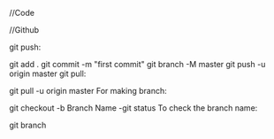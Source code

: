 //Code

//Github

git push:

git add .
git commit -m "first commit"
git branch -M master
git push -u origin master
git pull:

git pull -u origin master
For making branch:

git checkout -b Branch Name -git status
To check the branch name:

git branch
